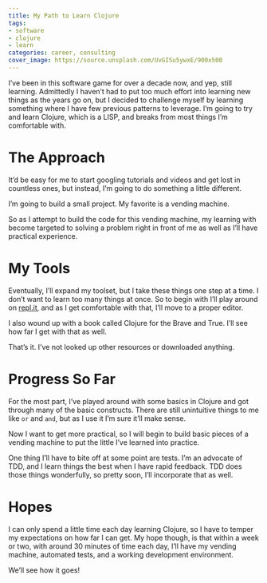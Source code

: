 ```yaml
---
title: My Path to Learn Clojure
tags:
- software
- clojure
- learn
categories: career, consulting
cover_image: https://source.unsplash.com/UvGISu5ywxE/900x500
---
```

I’ve been in this software game for over a decade now, and yep, still learning. Admittedly I haven’t had to put too much effort into learning new things as the years go on, but I decided to challenge myself by learning something where I have few previous patterns to leverage. I’m going to try and learn Clojure, which is a LISP, and breaks from most things I’m comfortable with.

# The Approach

It’d be easy for me to start googling tutorials and videos and get lost in countless ones, but instead, I’m going to do something a little different.

I’m going to build a small project. My favorite is a vending machine.

So as I attempt to build the code for this vending machine, my learning with become targeted to solving a problem right in front of me as well as I’ll have practical experience.

# My Tools

Eventually, I’ll expand my toolset, but I take these things one step at a time. I don’t want to learn too many things at once. So to begin with I’ll play around on [repl.it](https://repl.it/@recursivefaults/SnowLovableDistributeddatabase#main.clj), and as I get comfortable with that, I’ll move to a proper editor.

I also wound up with a book called Clojure for the Brave and True. I’ll see how far I get with that as well.

That’s it. I’ve not looked up other resources or downloaded anything.

# Progress So Far

For the most part, I’ve played around with some basics in Clojure and got through many of the basic constructs. There are still unintuitive things to me like `or` and `and`, but as I use it I’m sure it’ll make sense.

Now I want to get more practical, so I will begin to build basic pieces of a vending machine to put the little I’ve learned into practice.

One thing I’ll have to bite off at some point are tests. I’m an advocate of TDD, and I learn things the best when I have rapid feedback. TDD does those things wonderfully, so pretty soon, I’ll incorporate that as well.

# Hopes

I can only spend a little time each day learning Clojure, so I have to temper my expectations on how far I can get. My hope though, is that within a week or two, with around 30 minutes of time each day, I’ll have my vending machine, automated tests, and a working development environment.

We’ll see how it goes!